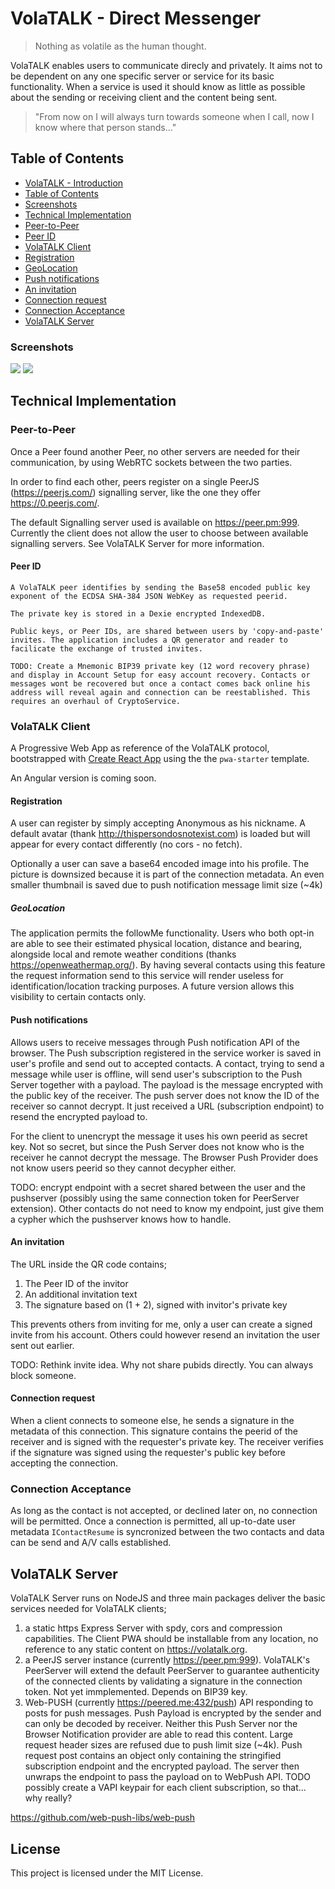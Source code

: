 # VolaTALK - Direct Messenger

> Nothing as volatile as the human thought.

VolaTALK enables users to communicate direcly and privately. It aims not to be dependent on any one specific server or service for its basic functionality. When a service is used it should know as little as possible about the sending or receiving client and the content being sent.

> "From now on I will always turn towards someone when I call, now I know where that person stands..."

## Table of Contents

- [VolaTALK - Introduction](#volatalk---direct-messenger)
- [Table of Contents](#table-of-contents)
- [Screenshots](#screenshots)
- [Technical Implementation](#technical-implementation)
- [Peer-to-Peer](#peer-to-peer)
- [Peer ID](#peer-id)
- [VolaTALK Client](#volatalk-client)
- [Registration](#registration)
- [GeoLocation](#geolocation)
- [Push notifications](#push-notifications)
- [An invitation](#an-invitation)
- [Connection request](#connection-request)
- [Connection Acceptance](#connection-acceptance)
- [VolaTALK Server](#volatalk-server)

### Screenshots

<img src="https://github.com/bosskabouter/volatalk/blob/44db4f7c438258ccbdd35e5c5f30f3b07b4df637/client/public/screenshots/Messages.png" size="70%"/>

<img src="https://github.com/bosskabouter/volatalk/blob/44db4f7c438258ccbdd35e5c5f30f3b07b4df637/client/public/screenshots/contacts.png" size="50%"/>

## Technical Implementation

### Peer-to-Peer

Once a Peer found another Peer, no other servers are needed for their communication, by using WebRTC sockets between the two parties.

In order to find each other, peers register on a single PeerJS (https://peerjs.com/) signalling server, like the one they offer https://0.peerjs.com/.

The default Signalling server used is available on https://peer.pm:999. Currently the client does not allow the user to choose between available signalling servers. See VolaTALK Server for more information.

#### Peer ID

    A VolaTALK peer identifies by sending the Base58 encoded public key exponent of the ECDSA SHA-384 JSON WebKey as requested peerid.

    The private key is stored in a Dexie encrypted IndexedDB.

    Public keys, or Peer IDs, are shared between users by 'copy-and-paste' invites. The application includes a QR generator and reader to facilicate the exchange of trusted invites.

    TODO: Create a Mnemonic BIP39 private key (12 word recovery phrase) and display in Account Setup for easy account recovery. Contacts or messages wont be recovered but once a contact comes back online his address will reveal again and connection can be reestablished. This requires an overhaul of CryptoService.

### VolaTALK Client

A Progressive Web App as reference of the VolaTALK protocol, bootstrapped with [Create React App](https://github.com/facebookincubator/create-react-app) using the the `pwa-starter` template.

An Angular version is coming soon.

#### Registration

A user can register by simply accepting Anonymous as his nickname. A default avatar (thank http://thispersondosnotexist.com) is loaded but will appear for every contact differently (no cors - no fetch).

Optionally a user can save a base64 encoded image into his profile. The picture is downsized because it is part of the connection metadata. An even smaller thumbnail is saved due to push notification message limit size (~4k)

##### GeoLocation

The application permits the followMe functionality. Users who both opt-in are able to see their estimated physical location, distance and bearing, alongside local and remote weather conditions (thanks https://openweathermap.org/). By having several contacts using this feature the request information send to this service will render useless for identification/location tracking purposes. A future version allows this visibility to certain contacts only.

#### Push notifications

Allows users to receive messages through Push notification API of the browser. The Push subscription registered in the service worker is saved in user's profile and send out to accepted contacts. A contact, trying to send a message while user is offline, will send user's subscription to the Push Server together with a payload. The payload is the message encrypted with the public key of the receiver. The push server does not know the ID of the receiver so cannot decrypt. It just received a URL (subscription endpoint) to resend the encrypted payload to.

For the client to unencrypt the message it uses his own peerid as secret key. Not so secret, but since the Push Server does not know who is the receiver he cannot decrypt the message. The Browser Push Provider does not know users peerid so they cannot decypher either.

TODO: encrypt endpoint with a secret shared between the user and the pushserver (possibly using the same connection token for PeerServer extension). Other contacts do not need to know my endpoint, just give them a cypher which the pushserver knows how to handle.

#### An invitation

The URL inside the QR code contains;

1. The Peer ID of the invitor
2. An additional invitation text
3. The signature based on (1 + 2), signed with invitor's private key

This prevents others from inviting for me, only a user can create a signed invite from his account. Others could however resend an invitation the user sent out earlier.

TODO: Rethink invite idea. Why not share pubids directly. You can always block someone.

#### Connection request

When a client connects to someone else, he sends a signature in the metadata of this connection. This signature contains the peerid of the receiver and is signed with the requester's private key. The receiver verifies if the signature was signed using the requester's public key before accepting the connection.

### Connection Acceptance

As long as the contact is not accepted, or declined later on, no connection will be permitted. Once a connection is permitted, all up-to-date user metadata `IContactResume` is syncronized between the two contacts and data can be send and A/V calls established.

## VolaTALK Server

VolaTALK Server runs on NodeJS and three main packages deliver the basic services needed for VolaTALK clients;

1. a static https Express Server with spdy, cors and compression capabilities. The Client PWA should be installable from any location, no reference to any static content on https://volatalk.org.
2. a PeerJS server instance (currently https://peer.pm:999). VolaTALK's PeerServer will extend the default PeerServer to guarantee authenticity of the connected clients by validating a signature in the connection token. Not yet immplemented. Depends on BIP39 key.
3. Web-PUSH (currently https://peered.me:432/push) API responding to posts for push messages. Push Payload is encrypted by the sender and can only be decoded by receiver. Neither this Push Server nor the Browser Notification provider are able to read this content. Large request header sizes are refused due to push limit size (~4k). Push request post contains an object only containing the stringified subscription endpoint and the encrypted payload. The server then unwraps the endpoint to pass the payload on to WebPush API. TODO possibly create a VAPI keypair for each client subscription, so that... why really?

https://github.com/web-push-libs/web-push

## License

This project is licensed under the MIT License.
